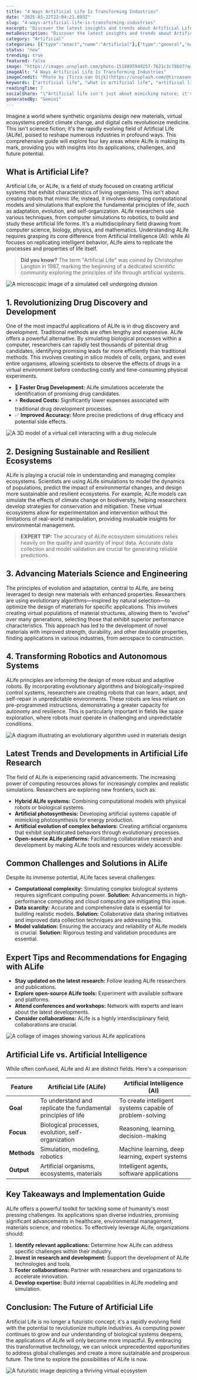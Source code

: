 ```yaml
---
title: "4 Ways Artificial Life Is Transforming Industries"
date: "2025-03-22T22:04:21.893Z"
slug: "4-ways-artificial-life-is-transforming-industries"
excerpt: "Discover the latest insights and trends about Artificial Life. This comprehensive guide covers everything you need to know about Artificial Life in 2025."
metaDescription: "Discover the latest insights and trends about Artificial Life. This comprehensive guide covers everything you need to know about Artificial Life in 2025."
category: "Artificial"
categories: [{"type":"exact","name":"Artificial"},{"type":"general","name":"Computer Science"},{"type":"medium","name":"Robotics"},{"type":"specific","name":"Swarm Robotics"},{"type":"niche","name":"Bio-inspired Algorithms"}]
status: "new"
trending: true
featured: false
image: "https://images.unsplash.com/photo-1518895949257-7621c3c786d7?q=85&w=1200&fit=max&fm=webp&auto=compress"
imageAlt: "4 Ways Artificial Life Is Transforming Industries"
imageCredit: "Photo by [Tirza van Dijk](https://unsplash.com/@tirzavandijk) on Unsplash"
keywords: ["artificial life", "what is artificial life", "artificial life examples", "artificial life research", "artificial life simulation software", "buy artificial life software", "artificial life applications", "future of artificial life", "artificial life vs. artificial intelligence", "artificial life scientific papers"]
readingTime: 7
socialShare: "\"Artificial life isn't just about mimicking nature; it's about using nature's principles to design solutions to some of humanity's biggest problems.\""
generatedBy: "Gemini"
---
```




Imagine a world where synthetic organisms design new materials, virtual ecosystems predict climate change, and digital cells revolutionize medicine. This isn't science fiction; it's the rapidly evolving field of Artificial Life (ALife), poised to reshape numerous industries in profound ways.  This comprehensive guide will explore four key areas where ALife is making its mark, providing you with insights into its applications, challenges, and future potential.

## What is Artificial Life?

Artificial Life, or ALife, is a field of study focused on creating artificial systems that exhibit characteristics of living organisms. This isn't about creating robots that mimic life; instead, it involves designing computational models and simulations that explore the fundamental principles of life, such as adaptation, evolution, and self-organization.  ALife researchers use various techniques, from computer simulations to robotics, to build and study these artificial life forms.  It's a multidisciplinary field drawing from computer science, biology, physics, and mathematics.  Understanding ALife requires grasping its core difference from Artificial Intelligence (AI): while AI focuses on replicating intelligent behavior, ALife aims to replicate the processes and properties of life itself.

> **Did you know?** The term "Artificial Life" was coined by Christopher Langton in 1987, marking the beginning of a dedicated scientific community exploring the principles of life through artificial systems.

![A microscopic image of a simulated cell undergoing division](https://images.unsplash.com/photo-1444703686981-a3abbc4d4fe3?q=85&w=1200&fit=max&fm=webp&auto=compress)

## 1. Revolutionizing Drug Discovery and Development

One of the most impactful applications of ALife is in drug discovery and development.  Traditional methods are often lengthy and expensive. ALife offers a powerful alternative. By simulating biological processes within a computer, researchers can rapidly test thousands of potential drug candidates, identifying promising leads far more efficiently than traditional methods.  This involves creating in silico models of cells, organs, and even entire organisms, allowing scientists to observe the effects of drugs in a virtual environment before conducting costly and time-consuming physical experiments.

* 🔑 **Faster Drug Development:** ALife simulations accelerate the identification of promising drug candidates.
* ⚡ **Reduced Costs:** Significantly lower expenses associated with traditional drug development processes.
* ✅ **Improved Accuracy:** More precise predictions of drug efficacy and potential side effects.

![A 3D model of a virtual cell interacting with a drug molecule](https://images.unsplash.com/photo-1617917859361-3829dcd03ab6?q=85&w=1200&fit=max&fm=webp&auto=compress)

## 2. Designing Sustainable and Resilient Ecosystems

ALife is playing a crucial role in understanding and managing complex ecosystems.  Scientists are using ALife simulations to model the dynamics of populations, predict the impact of environmental changes, and design more sustainable and resilient ecosystems.  For example, ALife models can simulate the effects of climate change on biodiversity, helping researchers develop strategies for conservation and mitigation.  These virtual ecosystems allow for experimentation and intervention without the limitations of real-world manipulation, providing invaluable insights for environmental management.

> **EXPERT TIP:**  The accuracy of ALife ecosystem simulations relies heavily on the quality and quantity of input data.  Accurate data collection and model validation are crucial for generating reliable predictions.

## 3.  Advancing Materials Science and Engineering

The principles of evolution and adaptation, central to ALife, are being leveraged to design new materials with enhanced properties.  Researchers are using evolutionary algorithms—inspired by natural selection—to optimize the design of materials for specific applications.  This involves creating virtual populations of material structures, allowing them to "evolve" over many generations, selecting those that exhibit superior performance characteristics.  This approach has led to the development of novel materials with improved strength, durability, and other desirable properties, finding applications in various industries, from aerospace to construction.

## 4.  Transforming Robotics and Autonomous Systems

ALife principles are informing the design of more robust and adaptive robots.  By incorporating evolutionary algorithms and biologically-inspired control systems, researchers are creating robots that can learn, adapt, and self-repair in unpredictable environments.  These robots are less reliant on pre-programmed instructions, demonstrating a greater capacity for autonomy and resilience.  This is particularly important in fields like space exploration, where robots must operate in challenging and unpredictable conditions.

![A diagram illustrating an evolutionary algorithm used in materials design](https://images.unsplash.com/photo-1518895949257-7621c3c786d7?q=85&w=1200&fit=max&fm=webp&auto=compress)

## Latest Trends and Developments in Artificial Life Research

The field of ALife is experiencing rapid advancements.  The increasing power of computing resources allows for increasingly complex and realistic simulations.  Researchers are exploring new frontiers, such as:

* **Hybrid ALife systems:** Combining computational models with physical robots or biological systems.
* **Artificial photosynthesis:** Developing artificial systems capable of mimicking photosynthesis for energy production.
* **Artificial evolution of complex behaviors:**  Creating artificial organisms that exhibit sophisticated behaviors through evolutionary processes.
* **Open-source ALife platforms:**  Facilitating collaborative research and development by making ALife tools and resources widely accessible.

## Common Challenges and Solutions in ALife

Despite its immense potential, ALife faces several challenges:

* **Computational complexity:** Simulating complex biological systems requires significant computing power. **Solution:** Advancements in high-performance computing and cloud computing are mitigating this issue.
* **Data scarcity:**  Accurate and comprehensive data is essential for building realistic models. **Solution:**  Collaborative data sharing initiatives and improved data collection techniques are addressing this.
* **Model validation:**  Ensuring the accuracy and reliability of ALife models is crucial. **Solution:** Rigorous testing and validation procedures are essential.

## Expert Tips and Recommendations for Engaging with ALife

* **Stay updated on the latest research:** Follow leading ALife researchers and publications.
* **Explore open-source ALife tools:** Experiment with available software and platforms.
* **Attend conferences and workshops:** Network with experts and learn about the latest developments.
* **Consider collaborations:**  ALife is a highly interdisciplinary field; collaborations are crucial.

![A collage of images showing various ALife applications](https://images.unsplash.com/photo-1518495973542-4542c06a5843?q=85&w=1200&fit=max&fm=webp&auto=compress)

## Artificial Life vs. Artificial Intelligence

While often confused, ALife and AI are distinct fields.  Here's a comparison:

| Feature          | Artificial Life (ALife)                               | Artificial Intelligence (AI)                         |
|-----------------|-------------------------------------------------------|----------------------------------------------------|
| **Goal**         | To understand and replicate the fundamental principles of life | To create intelligent systems capable of problem-solving |
| **Focus**        | Biological processes, evolution, self-organization       | Reasoning, learning, decision-making                |
| **Methods**      | Simulation, modeling, robotics                          | Machine learning, deep learning, expert systems       |
| **Output**       | Artificial organisms, ecosystems, materials             | Intelligent agents, software applications             |

## Key Takeaways and Implementation Guide

ALife offers a powerful toolkit for tackling some of humanity's most pressing challenges.  Its applications span diverse industries, promising significant advancements in healthcare, environmental management, materials science, and robotics.  To effectively leverage ALife, organizations should:

1. **Identify relevant applications:** Determine how ALife can address specific challenges within their industry.
2. **Invest in research and development:**  Support the development of ALife technologies and tools.
3. **Foster collaborations:**  Partner with researchers and organizations to accelerate innovation.
4. **Develop expertise:**  Build internal capabilities in ALife modeling and simulation.

## Conclusion: The Future of Artificial Life

Artificial Life is no longer a futuristic concept; it's a rapidly evolving field with the potential to revolutionize multiple industries.  As computing power continues to grow and our understanding of biological systems deepens, the applications of ALife will only become more impactful. By embracing this transformative technology, we can unlock unprecedented opportunities to address global challenges and create a more sustainable and prosperous future.  The time to explore the possibilities of ALife is now.

![A futuristic image depicting a thriving virtual ecosystem](https://images.unsplash.com/photo-1543076659-9380cdf10613?q=85&w=1200&fit=max&fm=webp&auto=compress)
